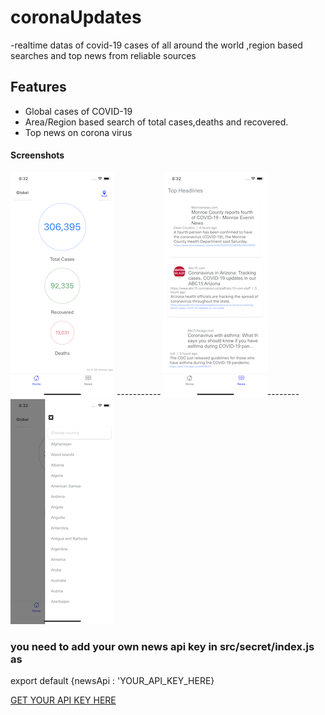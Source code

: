 # coronaUpdates
-realtime datas of covid-19 cases of all around the world ,region based searches and top news from reliable sources

## Features
  * Global cases of COVID-19
  * Area/Region based search of total cases,deaths and recovered.
  * Top news on corona virus 
  
  #### Screenshots
  
  ![Alt text](home.png "Global")  ----------- ![Alt text](news.png "News")--------![](area.png)


### you need to add your own news api key in src/secret/index.js as 

   export default {newsApi : 'YOUR_API_KEY_HERE}
   
   [GET YOUR API KEY HERE](https://newsapi.org)
